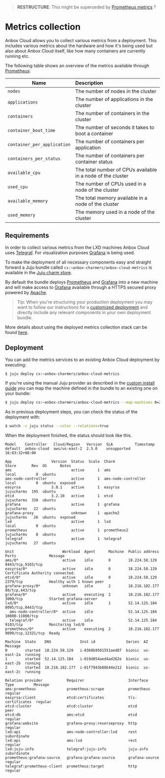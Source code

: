 > **RESTRUCTURE**: This might be superseded by [Prometheus metrics](prometheus.md) ?

# Metrics collection

Anbox Cloud allows you to collect various metrics from a deployment. This includes various metrics about the hardware and how it's being used but also about Anbox Cloud itself, like how many containers are currently running etc.

The following table shows an overview of the metrics available through [Prometheus](https://prometheus.io/):

| Name                        | Description                                                 |
| --------------------------- |:------------------------------------------------------------|
| `nodes`                     | The number of nodes in the cluster                          |
| `applications`              | The number of applications in the cluster                   |
| `containers`                | The number of containers in the cluster                     |
| `container_boot_time`       | The number of seconds it takes to boot a container          |
| `container_per_application` | The number of containers per application                    |
| `containers_per_status`     | The number of containers per container status               |
| `available_cpu`             | The total number of CPUs available in a node of the cluster |
| `used_cpu`                  | The number of CPUs used in a node of the cluster            |
| `available_memory`          | The total memory available in a node of the cluster         |
| `used_memory`               | The memory used in a node of the cluster                    |


## Requirements

In order to collect various metrics from the LXD machines Anbox Cloud uses [Telegraf](https://www.influxdata.com/time-series-platform/telegraf/). For visualization purposes [Grafana](https://grafana.com/) is being used.

To make the deployment of all necessary components easy and straight forward a Juju bundle called `cs:~anbox-charmers/anbox-cloud-metrics` is available in the [Juju charm store](https://jujucharms.com).

By default the bundle deploys [Prometheus](https://prometheus.io/) and [Grafana](https://grafana.com/) into a new machine and will make access to [Grafana](https://grafana.com/) available through a HTTPS secured proxy powered by [Apache](https://httpd.apache.org/).

> Tip: When you're structuring your production deployment you may want to follow our instructions for a [customized deployment](https://discourse.ubuntu.com/t/installation-customizing/17747) and directly include any relevant components in your own deployment bundle.

More details about using the deployed metrics collection stack can be found [here](https://discourse.ubuntu.com/t/monitoring/17785).

## Deployment

You can add the metrics services to an existing Anbox Cloud deployment by executing:

```bash
$ juju deploy cs:~anbox-charmers/anbox-cloud-metrics
```

If you're using the manual Juju provider as described in the [custom install guide](https://discourse.ubuntu.com/t/installation-customizing/17747) you can map the machine defined in the bundle to an existing one on your bundle:

```bash
$ juju deploy cs:~anbox-charmers/anbox-cloud-metrics --map-machines 0=2
```

As in previous deployment steps, you can check the status of the deployment with:

```bash
$ watch -c juju status --color --relations=true
```

When the deployment finished, the status should look like this.

```
Model    Controller   Cloud/Region   Version  SLA          Timestamp
default  anbox-cloud  aws/us-east-2  2.5.0    unsupported  16:03:32+08:00

App                  Version  Status  Scale  Charm                Store       Rev  OS      Notes
ams                           active      1  ams                  local         0  ubuntu
ams-node-controller           active      1  ams-node-controller  local         0  ubuntu  exposed
easyrsa              3.0.1    active      1  easyrsa              jujucharms  195  ubuntu
etcd                 3.2.10   active      1  etcd                 jujucharms  338  ubuntu
grafana                       active      1  grafana              jujucharms   22  ubuntu
grafana-proxy                 unknown     1  apache2              jujucharms   26  ubuntu  exposed
lxd                           active      1  lxd                  local         0  ubuntu
prometheus                    active      1  prometheus2          jujucharms    8  ubuntu
telegraf                      active      1  telegraf             jujucharms   27  ubuntu

Unit                      Workload  Agent      Machine  Public address  Ports               Message
ams/0*                    active    idle       0        18.224.58.129   8443/tcp,9103/tcp
easyrsa/0*                active    idle       0        18.224.58.129                       Certificate Authority connected.
etcd/0*                   active    idle       0        18.224.58.129   2379/tcp            Healthy with 1 known peer
grafana-proxy/0*          unknown   idle       2        18.216.182.177  80/tcp,443/tcp
grafana/0*                active    executing  2        18.216.182.177  3000/tcp            Started grafana-server
lxd/0*                    active    idle       1        52.14.125.184   8095/tcp,8443/tcp
  ams-node-controller/0*  active    idle                52.14.125.184   10000-11000/tcp
  telegraf/0*             active    idle                52.14.125.184   9103/tcp            Monitoring lxd/0
prometheus/0*             active    executing  2        18.216.182.177  9090/tcp,12321/tcp  Ready

Machine  State    DNS             Inst id              Series  AZ          Message
0        started  18.224.58.129   i-0368b9501551aed87  bionic  us-east-2a  running
1        started  52.14.125.184   i-019d854aed4ad262e  bionic  us-east-2b  running
2        started  18.216.182.177  i-01f7943b88b44e212  bionic  us-east-2c  running

Relation provider           Requirer                    Interface         Type         Message
ams:prometheus              prometheus:scrape           prometheus        regular
easyrsa:client              etcd:certificates           tls-certificates  regular
etcd:cluster                etcd:cluster                etcd              peer
etcd:db                     ams:etcd                    etcd              regular
grafana:website             grafana-proxy:reverseproxy  http              regular
lxd:api                     ams-node-controller:lxd     rest              subordinate
lxd:api                     ams:lxd                     rest              regular
lxd:juju-info               telegraf:juju-info          juju-info         subordinate
prometheus:grafana-source   grafana:grafana-source      grafana-source    regular
telegraf:prometheus-client  prometheus:target           http              regular
```
